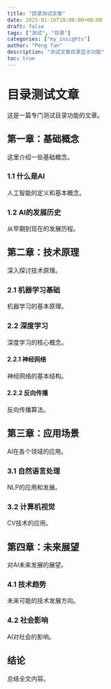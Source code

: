 ```yaml
---
title: "目录测试文章"
date: 2025-01-16T10:00:00+08:00
draft: false
tags: ["测试", "目录"]
categories: ["my_insights"]
author: "Peng Tan"
description: "测试文章目录显示功能"
toc: true
---
```


# 目录测试文章

这是一篇专门测试目录功能的文章。

## 第一章：基础概念

这里介绍一些基础概念。

### 1.1 什么是AI

人工智能的定义和基本概念。

### 1.2 AI的发展历史

从早期到现在的发展历程。

## 第二章：技术原理

深入探讨技术原理。

### 2.1 机器学习基础

机器学习的基本原理。

### 2.2 深度学习

深度学习的核心概念。

#### 2.2.1 神经网络

神经网络的基本结构。

#### 2.2.2 反向传播

反向传播算法。

## 第三章：应用场景

AI在各个领域的应用。

### 3.1 自然语言处理

NLP的应用和发展。

### 3.2 计算机视觉

CV技术的应用。

## 第四章：未来展望

对AI未来发展的展望。

### 4.1 技术趋势

未来可能的技术发展方向。

### 4.2 社会影响

AI对社会的影响。

## 结论

总结全文内容。
